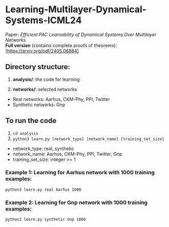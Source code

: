 # Learning-Multilayer-Dynamical-Systems-ICML24

Paper: *Efficient PAC Learnability of Dynamical Systems Over Multilayer Networks*
<br/>
**Full version** (contains complete proofs of theorems): [https://arxiv.org/pdf/2405.06884]

## Directory structure:

1. **analysis/**: the code for learning

2. **networks/**: selected networks
- Real networks: Aarhus, CKM-Phy, PPI, Twitter
- Synthetic networks:  Gnp

## To run the code

1. `cd analysis`
2. `python3 learn.py [network_type] [network_name] [training_set_size]`
- network_type: real, synthetic
- network_name: Aarhus, CKM-Phy, PPI, Twitter, Gnp
- training_set_size: integer >= 1

### Example 1: Learning for Aarhus network with 1000 training examples:
`python3 learn.py real Aarhus 1000`


### Example 2: Learning for Gnp network with 1000 training examples:
`python3 learn.py synthetic Gnp 1000`

